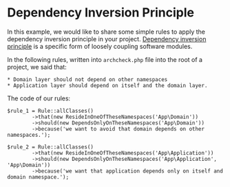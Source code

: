# Dependency Inversion Principle

In this example, we would like to share some simple rules to apply the dependency inversion principle in your project.
[Dependency inversion principle](https://en.wikipedia.org/wiki/Dependency_inversion_principle)  is a specific form of loosely coupling software modules.

In the following rules, written into `archcheck.php` file into the root of a project, we said that:
```
* Domain layer should not depend on other namespaces
* Application layer should depend on itself and the domain layer. 
```

The code of our rules:

```
$rule_1 = Rule::allClasses()
        ->that(new ResideInOneOfTheseNamespaces('App\Domain'))
        ->should(new DependsOnlyOnTheseNamespaces('App\Domain'))
        ->because('we want to avoid that domain depends on other namespaces.');
        
$rule_2 = Rule::allClasses()
        ->that(new ResideInOneOfTheseNamespaces('App\Application'))
        ->should(new DependsOnlyOnTheseNamespaces('App\Application', 'App\Domain'))
        ->because('we want that application depends only on itself and domain namespace.');
```
